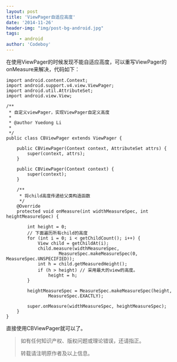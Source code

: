 ```yaml
---
layout: post
title: 'ViewPager自适应高度'
date: '2014-11-26'
header-img: "img/post-bg-android.jpg"
tags:
     - android
author: 'Codeboy'
---
```


在使用ViewPager的时候发现不能自适应高度，可以重写ViewPager的onMeasure来解决，代码如下：

	import android.content.Context;
	import android.support.v4.view.ViewPager;
	import android.util.AttributeSet;
	import android.view.View;

	/**
	 * 自定义viewPager，实现ViewPager自定义高度 
	 * 
	 * @author Yuedong Li
	 * 
	 */
	public class CBViewPager extends ViewPager {

	    public CBViewPager(Context context, AttributeSet attrs) {
	        super(context, attrs);
	    }

	    public CBViewPager(Context context) {
	        super(context);
	    }

	    /**
	     * 将child高度传递给父类构造函数
	     */
	    @Override
	    protected void onMeasure(int widthMeasureSpec, int heightMeasureSpec) {

	        int height = 0;
	        // 下面遍历所有child的高度
	        for (int i = 0; i < getChildCount(); i++) {
	            View child = getChildAt(i);
	            child.measure(widthMeasureSpec,
	                    MeasureSpec.makeMeasureSpec(0, MeasureSpec.UNSPECIFIED));
	            int h = child.getMeasuredHeight();
	            if (h > height) // 采用最大的view的高度。
	                height = h;
	        }

	        heightMeasureSpec = MeasureSpec.makeMeasureSpec(height,
	                MeasureSpec.EXACTLY);

	        super.onMeasure(widthMeasureSpec, heightMeasureSpec);
	    }
	}

直接使用CBViewPager就可以了。

> 如有任何知识产权、版权问题或理论错误，还请指正。
>
> 转载请注明原作者及以上信息。
